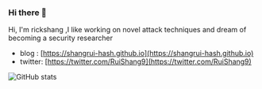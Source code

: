### Hi there 👋

<!--
**ShangRui-hash/ShangRui-hash** is a ✨ _special_ ✨ repository because its `README.md` (this file) appears on your GitHub profile.

Here are some ideas to get you started:

- 🔭 I’m currently working on ...
- 🌱 I’m currently learning ...
- 👯 I’m looking to collaborate on ...
- 🤔 I’m looking for help with ...
- 💬 Ask me about ...
- 📫 How to reach me: ...
- 😄 Pronouns: ...
- ⚡ Fun fact: ...
-->


Hi, I'm rickshang ,I like working on novel attack techniques and dream of becoming a security researcher
- blog : [https://shangrui-hash.github.io](https://shangrui-hash.github.io)
- twitter: [https://twitter.com/RuiShang9](https://twitter.com/RuiShang9)


![GitHub stats](https://github-readme-stats.vercel.app/api?username=ShangRui-hash&show_icons=true&theme=radical)
